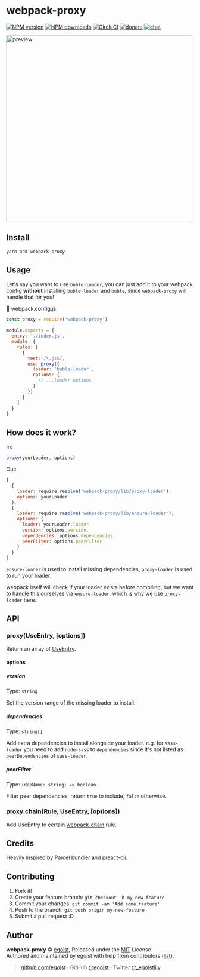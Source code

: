
# webpack-proxy

[![NPM version](https://img.shields.io/npm/v/webpack-proxy.svg?style=flat)](https://npmjs.com/package/webpack-proxy) [![NPM downloads](https://img.shields.io/npm/dm/webpack-proxy.svg?style=flat)](https://npmjs.com/package/webpack-proxy) [![CircleCI](https://circleci.com/gh/egoist/webpack-proxy/tree/master.svg?style=shield)](https://circleci.com/gh/egoist/webpack-proxy/tree/master)  [![donate](https://img.shields.io/badge/$-donate-ff69b4.svg?maxAge=2592000&style=flat)](https://github.com/egoist/donate) [![chat](https://img.shields.io/badge/chat-on%20discord-7289DA.svg?style=flat)](https://chat.egoist.moe)

<img src="https://cdn.rawgit.com/egoist/76286067838fbd60db786b5a75df386c/raw/63a63a8f0a732f17e38427e33daa8ab79beec7d6/webpack-proxy.svg" alt="preview" width="500">

## Install

```bash
yarn add webpack-proxy
```

## Usage

Let's say you want to use `buble-loader`, you can just add it to your webpack config __without__ installing `buble-loader` and `buble`, since `webpack-proxy` will handle that for you!

📝 webpack.config.js:

```js
const proxy = require('webpack-proxy')

module.exports = {
  entry: './index.js',
  module: {
    rules: [
      {
        test: /\.js$/,
        use: proxy({
          loader: 'buble-loader',
          options: {
            // ...loader options
          }
        })
      }
    ]
  }
}
```

## How does it work?

In:

```js
proxy(yourLoader, options)
```

Out:

```js
[
  {
    loader: require.resolve('webpack-proxy/lib/proxy-loader'),
    options: yourLoader
  },
  {
    loader: require.resolve('webpack-proxy/lib/ensure-loader'),
    options: {
      loader: yourLoader.loader,
      version: options.version,
      dependencies: options.dependencies,
      peerFilter: options.peerFilter
    }
  }
]
```

`ensure-loader` is used to install missing dependencies, `proxy-loader` is used to run your loader.

webpack itself will check if your loader exists before compiling, but we want to handle this ourselves via `ensure-loader`, which is why we use `proxy-loader` here.

## API

### proxy(UseEntry, [options])

Return an array of [UseEntry](https://webpack.js.org/configuration/module/#useentry).

#### options

##### version

Type: `string`

Set the version range of the missing loader to install.

##### dependencies

Type: `string[]`

Add extra dependencies to install alongside your loader. e.g. for `sass-loader` you need to add `node-sass` to `dependencies` since it's not listed as `peerDependencies` of `sass-loader`.

##### peerFilter

Type: `(depName: string) => boolean`

Filter peer dependencies, return `true` to include, `false` otherwise.

### proxy.chain(Rule, UseEntry, [options])

Add UseEntry to certain [webpack-chain](https://github.com/mozilla-neutrino/webpack-chain) rule.

## Credits

Heavily inspired by Parcel bundler and preact-cli.

## Contributing

1. Fork it!
2. Create your feature branch: `git checkout -b my-new-feature`
3. Commit your changes: `git commit -am 'Add some feature'`
4. Push to the branch: `git push origin my-new-feature`
5. Submit a pull request :D


## Author

**webpack-proxy** © [egoist](https://github.com/egoist), Released under the [MIT](./LICENSE) License.<br>
Authored and maintained by egoist with help from contributors ([list](https://github.com/egoist/webpack-proxy/contributors)).

> [github.com/egoist](https://github.com/egoist) · GitHub [@egoist](https://github.com/egoist) · Twitter [@_egoistlily](https://twitter.com/_egoistlily)
